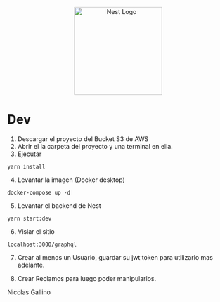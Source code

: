 <p align="center">
  <a href="http://nestjs.com/" target="blank"><img src="https://nestjs.com/img/logo-small.svg" width="200" alt="Nest Logo" /></a>
</p>

# Dev

1. Descargar el proyecto del Bucket S3 de AWS
2. Abrir el la carpeta del proyecto y una terminal en ella.
3. Ejecutar
```
yarn install
```
4. Levantar la imagen (Docker desktop)
```
docker-compose up -d
```

5. Levantar el backend de Nest
```
yarn start:dev
```

6. Visiar el sitio
```
localhost:3000/graphql
```

7. Crear al menos un Usuario, guardar su jwt token para utilizarlo mas adelante.

8. Crear Reclamos para luego poder manipularlos.

Nicolas Gallino